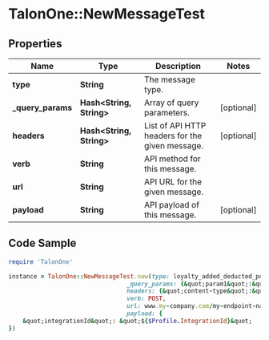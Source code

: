 # TalonOne::NewMessageTest

## Properties

Name | Type | Description | Notes
------------ | ------------- | ------------- | -------------
**type** | **String** | The message type. | 
**_query_params** | **Hash&lt;String, String&gt;** | Array of query parameters. | [optional] 
**headers** | **Hash&lt;String, String&gt;** | List of API HTTP headers for the given message. | [optional] 
**verb** | **String** | API method for this message. | 
**url** | **String** | API URL for the given message. | 
**payload** | **String** | API payload of this message. | [optional] 

## Code Sample

```ruby
require 'TalonOne'

instance = TalonOne::NewMessageTest.new(type: loyalty_added_deducted_points,
                                 _query_params: {&quot;param1&quot;:&quot;value1&quot;,&quot;param2&quot;:&quot;value2&quot;},
                                 headers: {&quot;content-type&quot;:&quot;application/json&quot;},
                                 verb: POST,
                                 url: www.my-company.com/my-endpoint-name,
                                 payload: {
	&quot;integrationId&quot;: &quot;${$Profile.IntegrationId}&quot;
})
```


